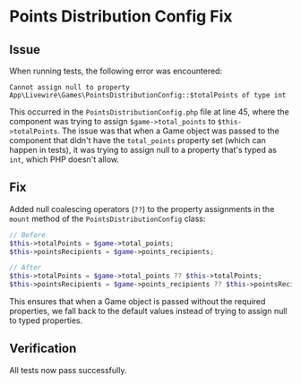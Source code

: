 # Points Distribution Config Fix

## Issue
When running tests, the following error was encountered:

```
Cannot assign null to property App\Livewire\Games\PointsDistributionConfig::$totalPoints of type int
```

This occurred in the `PointsDistributionConfig.php` file at line 45, where the component was trying to assign `$game->total_points` to `$this->totalPoints`. The issue was that when a Game object was passed to the component that didn't have the `total_points` property set (which can happen in tests), it was trying to assign null to a property that's typed as `int`, which PHP doesn't allow.

## Fix
Added null coalescing operators (`??`) to the property assignments in the `mount` method of the `PointsDistributionConfig` class:

```php
// Before
$this->totalPoints = $game->total_points;
$this->pointsRecipients = $game->points_recipients;

// After
$this->totalPoints = $game->total_points ?? $this->totalPoints;
$this->pointsRecipients = $game->points_recipients ?? $this->pointsRecipients;
```

This ensures that when a Game object is passed without the required properties, we fall back to the default values instead of trying to assign null to typed properties.

## Verification
All tests now pass successfully.
